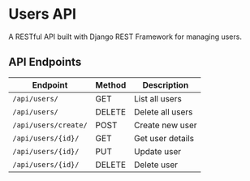# Users API

A RESTful API built with Django REST Framework for managing users.

## API Endpoints
| Endpoint | Method | Description |
|----------|--------|-------------|
| `/api/users/` | GET | List all users |
| `/api/users/` | DELETE | Delete all users |
| `/api/users/create/` | POST | Create new user |
| `/api/users/{id}/` | GET | Get user details |
| `/api/users/{id}/` | PUT | Update user |
| `/api/users/{id}/` | DELETE | Delete user |